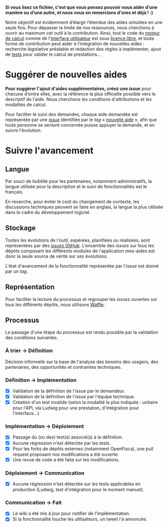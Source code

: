 **Si vous lisez ce fichier, c'est que vous pensez pouvoir nous aider d’une manière ou d’une autre, et nous vous en remercions d'ores et déjà !  :)**

Notre objectif est évidemment d’élargir l’étendue des aides simulées en une seule fois. Pour dépasser la limite de nos ressources, nous cherchons à ouvrir au maximum cet outil à la contribution. Ainsi, tout le code du [moteur de calcul](https://github.com/openfisca/openfisca-france) comme de l’[interface utilisateur](https://github.com/sgmap/mes-aides-ui) est sous [licence libre](http://fr.wikipedia.org/wiki/Logiciel_libre), et toute forme de contribution peut aider à l’intégration de nouvelles aides : recherche législative préalable et rédaction des règles à implémenter, ajout de [tests](https://mes-aides.gouv.fr/tests/) pour valider le calcul de prestations…

Suggérer de nouvelles aides
===========================

**Pour suggérer l'ajout d'aides supplémentaires, créez une _issue_** pour chacune d'entre elles, avec la référence la plus officielle possible vers le descriptif de l'aide. Nous cherchons les conditions d'attributions et les modalités de calcul.

Pour faciliter le suivi des demandes, chaque aide demandée est représentée par une [_issue_](https://github.com/sgmap/mes-aides-ui/labels/nouvelle%20aide) identifiée par le _tag_ « [nouvelle aide](https://github.com/sgmap/mes-aides-ui/labels/nouvelle%20aide) »,  afin que toute personne se sentant concernée puisse appuyer la demande, et en suivre l'évolution.


Suivre l'avancement
===================

Langue
------

Par souci de lisibilité pour les partenaires, notamment administratifs, la langue utilisée pour la description et le suivi de fonctionnalités est le français.

En revanche, pour éviter le coût du changement de contexte, les discussions techniques peuvent se faire en anglais, la langue la plus utilisée dans le cadre du développement logiciel.


Stockage
--------

Toutes les évolutions de l'outil, espérées, planifiées ou réalisées, sont représentées par des [_issues_ GitHub](https://help.github.com/articles/about-issues/). L'ensemble des _issues_ sur tous les dépôts composant les différents modules de l'application mes-aides est donc la seule source de vérité sur ses évolutions.

L'état d'avancement de la fonctionnalité représentée par l'_issue_ est donné par un _tag_.


Représentation
--------------

Pour faciliter la lecture du processus et regrouper les _issues_ ouvertes sur tous les différents dépôts, nous utilisons [Waffle](https://waffle.io/sgmap/mes-aides-api).


Processus
---------

Le passage d'une étape du processus est rendu possible par la validation des conditions suivantes.

### À trier → Définition

Décision informelle sur la base de l'analyse des besoins des usagers, des partenaires, des opportunités et contraintes techniques.

### Définition → Implémentation

- [x] Validation de la définition de l'_issue_ par le demandeur.
- [x] Validation de la définition de l'_issue_ par l'équipe technique.
- [x] Création d'un test invalide (selon la modalité la plus indiquée : unitaire pour l'API, via Ludwig pour une prestation, d'intégration pour l'interface…).

### Implémentation → Déploiement

- [x] Passage du (ou des) test(s) associé(s) à la définition.
- [x] Aucune régression n'est détectée par les tests.
- [x] Pour les forks de dépôts externes (notamment OpenFisca), une pull request proposant nos modifications a été ouverte.
- [x] Une revue de code a été faite sur les modifications.

### Déploiement → Communication

- [x] Aucune régression n'est détectée sur les tests applicables en production (Ludwig, test d'intégration pour le moment manuel).

### Communication → Fait

- [x] Le wiki a été mis à jour pour notifier de l'implémentation.
- [x] Si la fonctionnalité touche les utilisateurs, un tweet l'a annoncée.
